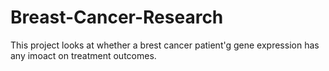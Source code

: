 # Breast-Cancer-Research
This project looks at whether a brest cancer patient'g gene expression has any imoact on treatment outcomes. 
